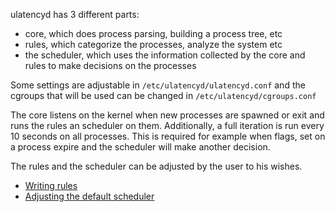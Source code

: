 ulatencyd has 3 different parts:

* core, which does process parsing, building a process tree, etc
* rules, which categorize the processes, analyze the system etc
* the scheduler, which uses the information collected by the core and rules to make decisions on the processes

Some settings are adjustable in `/etc/ulatencyd/ulatencyd.conf` and the cgroups that will be used can be changed 
in `/etc/ulatencyd/cgroups.conf`

The core listens on the kernel when new processes are spawned or exit and runs the rules an scheduler on them.
Additionally, a full iteration is run every 10 seconds on all processes. This is required for example when flags, 
set on a process expire and the scheduler will make another decision.

The rules and the scheduler can be adjusted by the user to his wishes.

* [Writing rules](Writing-Rules)
* [Adjusting the default scheduler](Adjusting-default-scheduler)